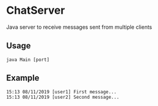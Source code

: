 # ChatServer

Java server to receive messages sent from multiple clients

## Usage

```
java Main [port]
```

## Example

```
15:13 08/11/2019 [user1] First message...
15:13 08/11/2019 [user2] Second message...
```

